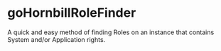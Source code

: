 # goHornbillRoleFinder
A quick and easy method of finding Roles on an instance that contains System and/or Application rights.
